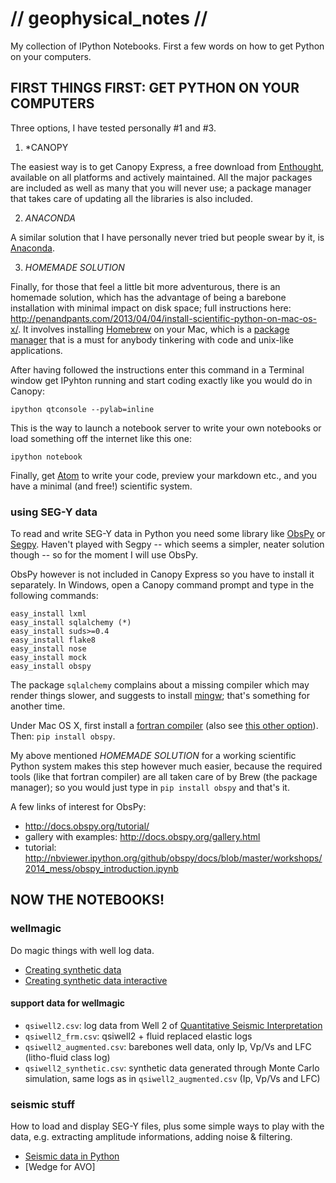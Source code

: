 # // geophysical_notes //

My collection of IPython Notebooks. First a few words on how to get Python on your computers.

## FIRST THINGS FIRST: GET PYTHON ON YOUR COMPUTERS

Three options, I have tested personally #1 and #3.

1. *CANOPY

The easiest way is to get Canopy Express, a free download from [Enthought](https://www.enthought.com/products/canopy/), available on all platforms and actively maintained. All the major packages are included as well as many that you will never use; a package manager that takes care of updating all the libraries is also included.

2. *ANACONDA*

A similar solution that I have personally never tried but people swear by it, is [Anaconda](https://store.continuum.io/cshop/anaconda/).

3. *HOMEMADE SOLUTION*

Finally, for those that feel a little bit more adventurous, there is an homemade solution, which has the advantage of being a barebone installation with minimal impact on disk space; full instructions here: <http://penandpants.com/2013/04/04/install-scientific-python-on-mac-os-x/>. It involves installing [Homebrew](http://brew.sh) on your Mac, which is a [package manager](http://en.wikipedia.org/wiki/Package_manager) that is  a must for anybody tinkering with code and unix-like applications.

After having followed the instructions enter this command in a Terminal window get IPyhton running and start coding exactly like you would do in Canopy:

    ipython qtconsole --pylab=inline

This is the way to launch a notebook server to write your own notebooks or load something off the internet like this one:

    ipython notebook

Finally, get [Atom](https://atom.io/) to write your code, preview your markdown etc., and you have a minimal (and free!) scientific system.

### using SEG-Y data

To read and write SEG-Y data in Python you need some library like  [ObsPy](https://github.com/obspy/obspy/wiki) or [Segpy](https://github.com/rob-smallshire/segpy/). Haven't played with Segpy -- which seems a simpler, neater solution though -- so for the moment I will use ObsPy.

ObsPy however is not included in Canopy Express so you have to install it separately. In Windows, open a Canopy command prompt and type in the following commands:

    easy_install lxml
    easy_install sqlalchemy (*)
    easy_install suds>=0.4
    easy_install flake8
    easy_install nose
    easy_install mock
    easy_install obspy

The package `sqlalchemy` complains about a missing compiler which may render things slower, and suggests to install [mingw](http://www.mingw.org/wiki/Getting_Started); that's something for another time.

Under Mac OS X, first install a [fortran compiler](https://gcc.gnu.org/wiki/GFortranBinaries) (also see [this other option](http://coudert.name/software/gfortran-4.8.2-Mavericks.dmg)). Then: `pip install obspy`.

My above mentioned *HOMEMADE SOLUTION* for a working scientific Python system makes this step however much easier, because the required tools (like that fortran compiler) are all taken care of by Brew (the package manager); so you would just type in `pip install obspy` and that's it.


A few links of interest for ObsPy:

* <http://docs.obspy.org/tutorial/>
* gallery with examples: <http://docs.obspy.org/gallery.html>
* tutorial: <http://nbviewer.ipython.org/github/obspy/docs/blob/master/workshops/2014_mess/obspy_introduction.ipynb>

## NOW THE NOTEBOOKS!

### wellmagic

Do magic things with well log data.

* [Creating synthetic data](http://nbviewer.ipython.org/github/aadm/geophysical_notes/blob/master/creating_synthetic_data.ipynb)
* [Creating synthetic data interactive](http://nbviewer.ipython.org/github/aadm/geophysical_notes/blob/master/creating_synthetic_data_interactive.ipynb)

#### support data for wellmagic

* `qsiwell2.csv`: log data from Well 2 of [Quantitative Seismic Interpretation](https://pangea.stanford.edu/researchgroups/srb/resources/books/quantitative-seismic-interpretation)
* `qsiwell2_frm.csv`: qsiwell2 + fluid replaced elastic logs
* `qsiwell2_augmented.csv`: barebones well data, only Ip, Vp/Vs and LFC (litho-fluid class log)
* `qsiwell2_synthetic.csv`: synthetic data generated through Monte Carlo simulation, same logs as in `qsiwell2_augmented.csv` (Ip, Vp/Vs and LFC)

### seismic stuff

How to load and display SEG-Y files, plus some simple ways to play with the data, e.g. extracting amplitude informations, adding noise & filtering.

* [Seismic data in Python](http://nbviewer.ipython.org/github/aadm/geophysical_notes/blob/master/seismic_data_in_python.ipynb)
* [Wedge for AVO]
